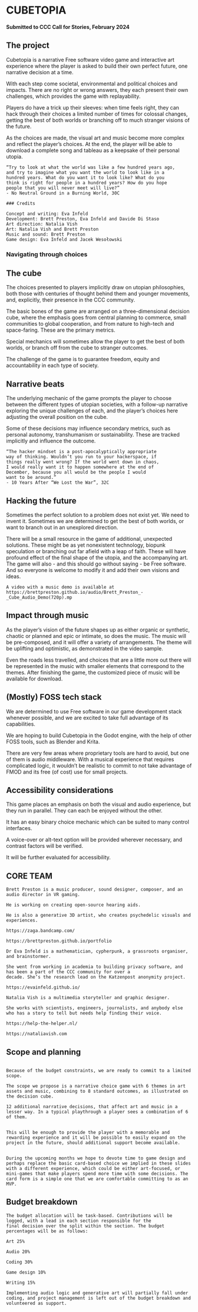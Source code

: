 # CUBETOPIA

#### Submitted to CCC Call for Stories, February 2024


## The project

Cubetopia is a narrative Free software video
game and interactive art experience where the player is
asked to build their own perfect future, one narrative
decision at a time.

With each step come societal, environmental and political
choices and impacts. There are no right or wrong answers,
they each present their own challenges, which provides the
game with replayability.

Players do have a trick up their sleeves: when time feels
right, they can hack through their choices a limited number
of times for colossal changes, getting the best of both
worlds or branching off to much stranger visions of the
future.

As the choices are made, the visual art and music become
more complex and reflect the player’s choices. At the end,
the player will be able to download a complete song and
tableau as a keepsake of their personal utopia.

```
“Try to look at what the world was like a few hundred years ago,
and try to imagine what you want the world to look like in a
hundred years. What do you want it to look like? What do you
think is right for people in a hundred years? How do you hope
people that you will never meet will live?” 
- No Neutral Ground in a Burning World, 30C
```


```
### Credits

Concept and writing: Eva Infeld
Development: Brett Preston, Eva Infeld and Davide Di Staso
Art direction: Natalia Vish
Art: Natalia Vish and Brett Preston
Music and sound: Brett Preston
Game design: Eva Infeld and Jacek Wesołowski
```


### Navigating through choices

## The cube

The choices presented to players implicitly draw on utopian
philosophies, both those with centuries of thought behind
them and younger movements, and, explicitly, their presence
in the CCC community.

The basic bones of the game are arranged on a
three-dimensional decision cube, where the emphasis goes
from central planning to commerce, small communities to
global cooperation, and from nature to high-tech and
space-faring. These are the primary metrics.

Special mechanics will sometimes allow the player to get
the best of both worlds, or branch off from the cube to
stranger outcomes.

The challenge of the game is to guarantee freedom, equity
and accountability in each type of society.



## Narrative beats

The underlying mechanic of the game prompts the player to
choose between the different types of utopian societies,
with a follow-up narrative exploring the unique challenges of
each, and the player’s choices here adjusting the overall
position on the cube.

Some of these decisions may influence secondary metrics,
such as personal autonomy, transhumanism or
sustainability. These are tracked implicitly and influence the
outcome.


```
“The hacker mindset is a post-apocalyptically appropriate
way of thinking. Wouldn’t you run to your hackerspace, if
things really went wrong? If the world went down in chaos,
I would really want it to happen somewhere at the end of
December, because you all would be the people I would
want to be around.” 
- 10 Years After “We Lost the War”, 32C
```


## Hacking the future

Sometimes the perfect solution to a problem does not exist yet. We need to invent it. Sometimes we are determined to get the best of both worlds, or want to branch out in an unexplored direction.

There will be a small resource in the game of additional, unexpected solutions. These might be as yet nonexistent technology, biopunk speculation or branching out far afield with a leap of faith. These will have profound effect of the final shape of the utopia, and the accompanying art. The game will also - and this should go without saying - be Free software. And so everyone is welcome to modify it and add their own visions and ideas.


```
A video with a music demo is available at
https://brettpreston.github.io/audio/Brett_Preston_-_Cube_Audio_Demo(720p).mp
```
## Impact through music

As the player’s vision of the future shapes up as either organic or synthetic, chaotic or planned and epic or intimate, so does the music. The music will be pre-composed, and it will offer a variety of arrangements. The theme will be uplifting and optimistic, as demonstrated in the video sample.

Even the roads less travelled, and choices that are a little more out there will be represented in the music with smaller elements that correspond to the themes. After finishing the game, the customized piece of music will be available for download.


## (Mostly) FOSS tech stack

We are determined to use Free software in our game development stack whenever possible, and we are excited to take full advantage of its capabilities.

We are hoping to build Cubetopia in the Godot engine, with the help of other FOSS tools, such as Blender and Krita.

There are very few areas where proprietary tools are hard to avoid, but one of them is audio middleware. With a musical experience that requires complicated logic, it wouldn’t be realistic to commit to not take advantage of FMOD and its free (of cost) use for small projects.


## Accessibility considerations

This game places an emphasis on both the visual and audio experience, but they run in parallel. They can each be enjoyed without the other.

It has an easy binary choice mechanic which can be suited to many control interfaces.

A voice-over or alt-text option will be provided wherever necessary, and contrast factors will be verified.

It will be further evaluated for accessibility.

## CORE TEAM


```
Brett Preston is a music producer, sound designer, composer, and an audio director in VR gaming.

He is working on creating open-source hearing aids.

He is also a generative 3D artist, who creates psychedelic visuals and experiences.

https://zaga.bandcamp.com/

https://brettpreston.github.io/portfolio
```
```
Dr Eva Infeld is a mathematician, cypherpunk, a grassroots organiser, and brainstormer.

She went from working in academia to building privacy software, and has been a part of the CCC community for over a
decade. She’s the research lead on the Katzenpost anonymity project.

https://evainfeld.github.io/

```
```
Natalia Vish is a multimedia storyteller and graphic designer.
 
She works with scientists, engineers, journalists, and anybody else who has a story to tell but needs help finding their voice.
 
https://help-the-helper.nl/
 
https://nataliavish.com
```



## Scope and planning
```

Because of the budget constraints, we are ready to commit to a limited scope.

The scope we propose is a narrative choice game with 6 themes in art assets and music, combining to 8 standard outcomes, as illustrated on the decision cube.

12 additional narrative decisions, that affect art and music in a lesser way. In a typical playthrough a player sees a combination of 6 of them.


This will be enough to provide the player with a memorable and rewarding experience and it will be possible to easily expand on the project in the future, should additional support become available.


During the upcoming months we hope to devote time to game design and perhaps replace the basic card-based choice we implied in these slides with a different experience, which could be either art-focused, or mini-games that make players spend more time with some decisions. The card form is a simple one that we are comfortable committing to as an MVP.
```

## Budget breakdown

```
The budget allocation will be task-based. Contributions will be logged, with a lead in each section responsible for the
final decision over the split within the section. The budget percentages will be as follows:
```
```
Art 25%
```
```
Audio 20%
```
```
Coding 30%
```
```
Game design 10%
```
```
Writing 15%
```
```
Implementing audio logic and generative art will partially fall under coding, and project management is left out of the budget breakdown and volunteered as support.
```




